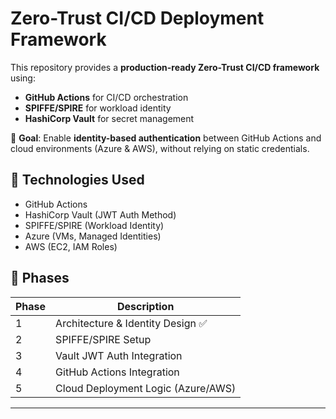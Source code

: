 # Zero-Trust CI/CD Deployment Framework

This repository provides a **production-ready Zero-Trust CI/CD framework** using:

- **GitHub Actions** for CI/CD orchestration
- **SPIFFE/SPIRE** for workload identity
- **HashiCorp Vault** for secret management

🎯 **Goal**: Enable **identity-based authentication** between GitHub Actions and cloud environments (Azure & AWS), without relying on static credentials.

## 🔐 Technologies Used

- GitHub Actions
- HashiCorp Vault (JWT Auth Method)
- SPIFFE/SPIRE (Workload Identity)
- Azure (VMs, Managed Identities)
- AWS (EC2, IAM Roles)

## 🔄 Phases

| Phase | Description                                     |
|-------|-------------------------------------------------|
| 1     | Architecture & Identity Design ✅               |
| 2     | SPIFFE/SPIRE Setup                              |
| 3     | Vault JWT Auth Integration                      |
| 4     | GitHub Actions Integration                      |
| 5     | Cloud Deployment Logic (Azure/AWS)              |

---

